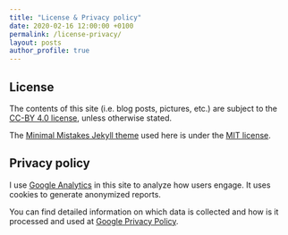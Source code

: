 ```yaml
---
title: "License & Privacy policy"
date: 2020-02-16 12:00:00 +0100
permalink: /license-privacy/
layout: posts
author_profile: true
---
```


## License

The contents of this site (i.e. blog posts, pictures, etc.) are subject to the
[CC-BY 4.0 license](https://creativecommons.org/licenses/by/4.0/legalcode), unless otherwise stated.

The [Minimal Mistakes Jekyll theme](https://mmistakes.github.io) used here is under the [MIT license](https://mmistakes.github.io/minimal-mistakes/docs/license/).

## Privacy policy

I use [Google Analytics](https://analytics.google.com) in this site to analyze
how users engage. It uses cookies to generate anonymized reports.

You can find detailed information on which data is collected and how is it processed and used at [Google Privacy Policy](https://policies.google.com/privacy).
